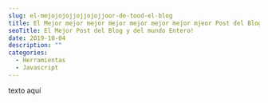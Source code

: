 ```yaml
---
slug: el-mejojojojjojjojojjoor-de-tood-el-blog
title: El Mejor mejor mejor mejor mejor mejor mejor mjeor Post del Blog
seoTitle: El Mejor Post del Blog y del mundo Entero!
date: 2019-10-04
description: ""
categories:
  - Herramientas
  - Javascript
---
```


texto aquí
